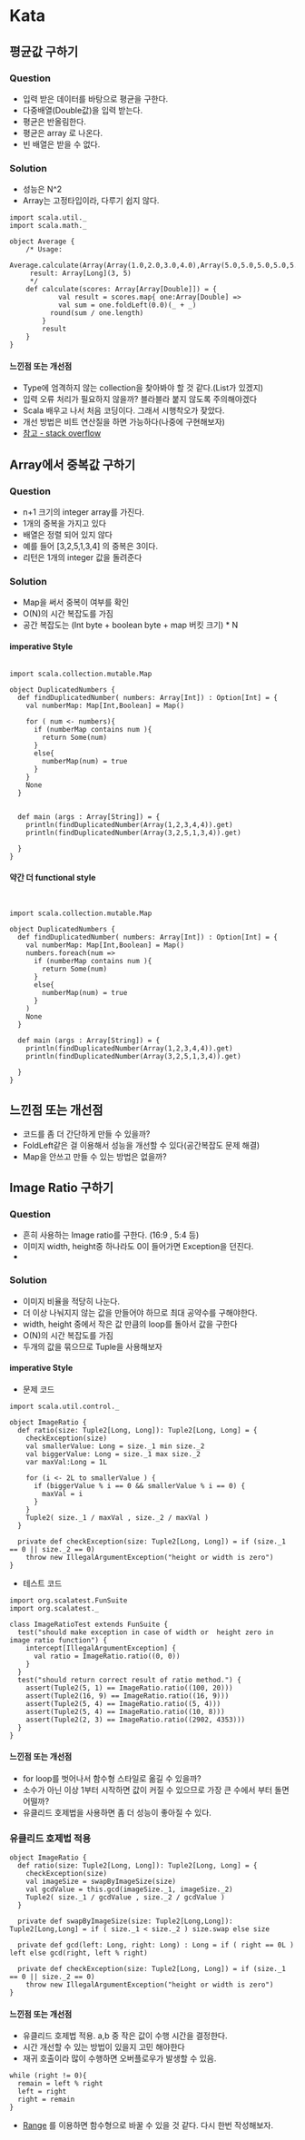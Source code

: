 # Kata

## 평균값 구하기 
### Question
* 입력 받은 데이터를 바탕으로 평균을 구한다.
* 다중배열(Double값)을 입력 받는다.
* 평균은 반올림한다.
* 평균은 array 로 나온다.
* 빈 배열은 받을 수 없다.

### Solution

* 성능은 N^2 
* Array는 고정타입이라, 다루기 쉽지 않다.
```
import scala.util._
import scala.math._

object Average {
    /* Usage: 
        Average.calculate(Array(Array(1.0,2.0,3.0,4.0),Array(5.0,5.0,5.0,5.0,5.0)))
     result: Array[Long](3, 5)
     */
    def calculate(scores: Array[Array[Double]]) = {
 			val result = scores.map{ one:Array[Double] =>
  			val sum = one.foldLeft(0.0)(_ + _)
  		  round(sum / one.length)
  		}
  		result
  	}    
}  	
```

#### 느낀점 또는 개선점 
* Type에 엄격하지 않는 collection을 찾아봐야 할 것 같다.(List가 있겠지)
* 입력 오류 처리가 필요하지 않을까? 블라블라 붙지 않도록 주의해야겠다
* Scala 배우고 나서 처음 코딩이다. 그래서 시행착오가 잦았다.
* 개선 방법은 비트 연산질을 하면 가능하다(나중에 구현해보자)
* [참고 - stack overflow](http://stackoverflow.com/questions/1020188/fast-average-without-division)


## Array에서 중복값 구하기
### Question
* n+1 크기의 integer array를 가진다.
* 1개의 중복을 가지고 있다
* 배열은 정렬 되어 있지 않다
* 예를 들어 [3,2,5,1,3,4] 의 중복은 3이다.
* 리턴은 1개의 integer 값을 돌려준다

### Solution
* Map을 써서 중복이 여부를 확인
* O(N)의 시간 복잡도를 가짐
* 공간 복잡도는 (Int byte + boolean byte + map 버킷 크기)  * N

#### imperative Style
```

import scala.collection.mutable.Map

object DuplicatedNumbers {
  def findDuplicatedNumber( numbers: Array[Int]) : Option[Int] = {
    val numberMap: Map[Int,Boolean] = Map()
    
    for ( num <- numbers){
      if (numberMap contains num ){
        return Some(num)  
      }
      else{
        numberMap(num) = true
      }
    }
    None
  }
  
  
  def main (args : Array[String]) = {
    println(findDuplicatedNumber(Array(1,2,3,4,4)).get)
    println(findDuplicatedNumber(Array(3,2,5,1,3,4)).get)
    
  }
}
```
#### 약간 더 functional style
```


import scala.collection.mutable.Map

object DuplicatedNumbers {
  def findDuplicatedNumber( numbers: Array[Int]) : Option[Int] = {
    val numberMap: Map[Int,Boolean] = Map()
    numbers.foreach(num => 
      if (numberMap contains num ){
        return Some(num)  
      }
      else{
        numberMap(num) = true
      }
    )
    None
  }

  def main (args : Array[String]) = {
    println(findDuplicatedNumber(Array(1,2,3,4,4)).get)
    println(findDuplicatedNumber(Array(3,2,5,1,3,4)).get)

  }
}
```

## 느낀점 또는 개선점 
* 코드를 좀 더 간단하게 만들 수 있을까?
* FoldLeft같은 걸 이용해서 성능을 개선할 수 있다(공간복잡도 문제 해결)
* Map을 안쓰고 만들 수 있는 방법은 없을까?

## Image Ratio 구하기
### Question
* 흔히 사용하는 Image ratio를 구한다. (16:9 , 5:4 등)
* 이미지 width, height중 하나라도 0이 들어가면 Exception을 던진다.
* 

### Solution
* 이미지 비율을 적당히 나눈다.
* 더 이상 나눠지지 않는 값을 만들어야 하므로 최대 공약수를 구해야한다.
* width, height 중에서 작은 값 만큼의 loop를 돌아서 값을 구한다
* O(N)의 시간 복잡도를 가짐
* 두개의 값을 묶으므로 Tuple을 사용해보자

#### imperative Style

* 문제 코드 
```
import scala.util.control._

object ImageRatio {
  def ratio(size: Tuple2[Long, Long]): Tuple2[Long, Long] = {
    checkException(size)
    val smallerValue: Long = size._1 min size._2
    val biggerValue: Long = size._1 max size._2
    var maxVal:Long = 1L

    for (i <- 2L to smallerValue ) {
      if (biggerValue % i == 0 && smallerValue % i == 0) {
        maxVal = i
      } 
    }
    Tuple2( size._1 / maxVal , size._2 / maxVal )
  }

  private def checkException(size: Tuple2[Long, Long]) = if (size._1 == 0 || size._2 == 0)
    throw new IllegalArgumentException("height or width is zero")
}
```

* 테스트 코드 
```
import org.scalatest.FunSuite
import org.scalatest._

class ImageRatioTest extends FunSuite {
  test("should make exception in case of width or  height zero in image ratio function") {
    intercept[IllegalArgumentException] {
      val ratio = ImageRatio.ratio((0, 0))
    }
  }
  test("should return correct result of ratio method.") {
    assert(Tuple2(5, 1) == ImageRatio.ratio((100, 20)))
    assert(Tuple2(16, 9) == ImageRatio.ratio((16, 9)))
    assert(Tuple2(5, 4) == ImageRatio.ratio((5, 4)))
    assert(Tuple2(5, 4) == ImageRatio.ratio((10, 8)))
    assert(Tuple2(2, 3) == ImageRatio.ratio((2902, 4353)))
  }
}
```

#### 느낀점 또는 개선점
* for loop를 벗어나서 함수형 스타일로 옮길 수 있을까?
* 소수가 아닌 이상 1부터 시작하면 값이 커질 수 있으므로 가장 큰 수에서 부터 돌면 어떨까?
* 유클리드 호제법을 사용하면 좀 더 성능이 좋아질 수 있다.

### 유클리드 호제법 적용 
```
object ImageRatio {
  def ratio(size: Tuple2[Long, Long]): Tuple2[Long, Long] = {
    checkException(size)
    val imageSize = swapByImageSize(size)
    val gcdValue = this.gcd(imageSize._1, imageSize._2)
    Tuple2( size._1 / gcdValue , size._2 / gcdValue )
  }
  
  private def swapByImageSize(size: Tuple2[Long,Long]): Tuple2[Long,Long] = if ( size._1 < size._2 ) size.swap else size
  
  private def gcd(left: Long, right: Long) : Long = if ( right == 0L ) left else gcd(right, left % right) 

  private def checkException(size: Tuple2[Long, Long]) = if (size._1 == 0 || size._2 == 0)
    throw new IllegalArgumentException("height or width is zero")
}
```

#### 느낀점 또는 개선점
* 유클리드 호제법 적용.  a,b 중 작은 값이 수행 시간을 결정한다.
* 시간 개선할 수 있는 방법이 있을지 고민 해야한다
* 재귀 호출이라 많이 수행하면 오버플로우가 발생할 수 있음.
```
while (right != 0){
  remain = left % right
  left = right
  right = remain
}
```
* [Range](http://www.scala-lang.org/api/current/index.html#scala.collection.immutable.Range) 를 이용하면 함수형으로 바꿀 수 있을 것 같다. 다시 한번 작성해보자.
